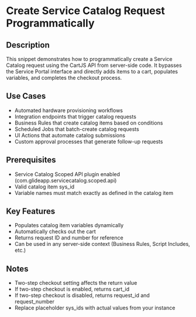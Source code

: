 # Create Service Catalog Request Programmatically

## Description
This snippet demonstrates how to programmatically create a Service Catalog request using the CartJS API from server-side code. It bypasses the Service Portal interface and directly adds items to a cart, populates variables, and completes the checkout process.

## Use Cases
- Automated hardware provisioning workflows
- Integration endpoints that trigger catalog requests
- Business Rules that create catalog items based on conditions
- Scheduled Jobs that batch-create catalog requests
- UI Actions that automate catalog submissions
- Custom approval processes that generate follow-up requests

## Prerequisites
- Service Catalog Scoped API plugin enabled (com.glideapp.servicecatalog.scoped.api)
- Valid catalog item sys_id
- Variable names must match exactly as defined in the catalog item

## Key Features
- Populates catalog item variables dynamically
- Automatically checks out the cart
- Returns request ID and number for reference
- Can be used in any server-side context (Business Rules, Script Includes, etc.)

## Notes
- Two-step checkout setting affects the return value
- If two-step checkout is enabled, returns cart_id
- If two-step checkout is disabled, returns request_id and request_number
- Replace placeholder sys_ids with actual values from your instance
